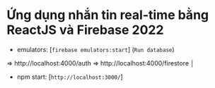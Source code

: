 # Ứng dụng nhắn tin real-time bằng ReactJS và Firebase 2022

- emulators: [`firebase emulators:start`] (`Run database`)

=> http://localhost:4000/auth
=> http://localhost:4000/firestore │

- npm start: [`http://localhost:3000/`]
